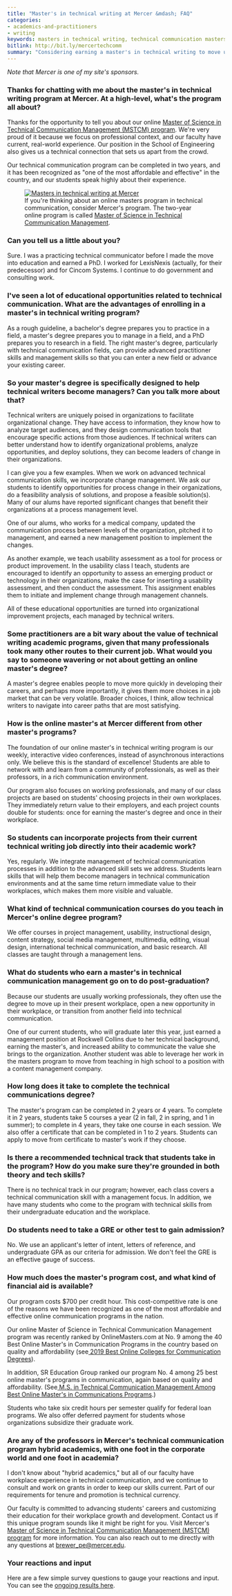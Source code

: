 ```yaml
---
title: "Master's in technical writing at Mercer &mdash; FAQ"
categories:
- academics-and-practitioners
- writing
keywords: masters in technical writing, technical communication masters program, mercer tech comm program
bitlink: http://bit.ly/mercertechcomm
summary: "Considering earning a master's in technical writing to move up the career ladder? If so, check out Mercer's online master's in Technical Communication Management program, which is positioned within Mercer's School of Engineering and focuses on teaching you management skills to influence significant organizational change. There are many details to consider when choosing a master's in technical writing program, so I reached out to Pam Brewer, who directs the program at Mercer, with some questions."
---
```


*Note that Mercer is one of my site's sponsors.*

<h3>Thanks for chatting with me about the master's in technical writing program at Mercer. At a high-level, what's the program all about?</h3>

Thanks for the opportunity to tell you about our online <a rel="nofollow" href="https://engineering.mercer.edu/ms-tcm">Master of Science in Technical Communication Management (MSTCM) program</a>. We're very proud of it because we focus on professional context, and our faculty have current, real-world experience. Our position in the School of Engineering also gives us a technical connection that sets us apart from the crowd.

Our technical communication program can be completed in two years, and it has been recognized as "one of the most affordable and effective" in the country, and our students speak highly about their experience.

<figure><a href="https://engineering.mercer.edu/ms-tcm"><img src="https://s3-us-west-1.amazonaws.com/idratherbewritingmedia.com/images/masters-in-technical-writing-mercer.png" alt="Masters in technical writing at Mercer"></a><figcaption>If you're thinking about an online masters program in technical communication, consider Mercer's program. The two-year online program is called <a href="https://engineering.mercer.edu/ms-tcm">Master of Science in Technical Communication Management</a>.</figcaption></figure>

<h3> Can you tell us a little about you? </h3>

Sure. I was a practicing technical communicator before I made the move into education and earned a PhD. I worked for LexisNexis (actually, for their predecessor) and for Cincom Systems. I continue to do government and consulting work.

<h3> I've seen a lot of educational opportunities related to technical communication. What are the advantages of enrolling in a master's in technical writing program? </h3>

As a rough guideline, a bachelor's degree prepares you to practice in a field, a master's degree prepares you to manage in a field, and a PhD prepares you to research in a field. The right master's degree, particularly with technical communication fields, can provide advanced practitioner skills and management skills so that you can enter a new field or advance your existing career.

<h3> So your master's degree is specifically designed to help technical writers become managers? Can you talk more about that? </h3>

Technical writers are uniquely poised in organizations to facilitate organizational change. They have access to information, they know how to analyze target audiences, and they design communication tools that encourage specific actions from those audiences. If technical writers can better understand how to identify organizational problems, analyze opportunities, and deploy solutions, they can become leaders of change in their organizations.

I can give you a few examples. When we work on advanced technical communication skills, we incorporate change management. We ask our students to identify opportunities for process change in their organizations, do a feasibility analysis of solutions, and propose a feasible solution(s). Many of our alums have reported significant changes that benefit their organizations at a process management level.

One of our alums, who works for a medical company, updated the communication process between levels of the organization, pitched it to management, and earned a new management position to implement the changes.

As another example, we teach usability assessment as a tool for process or product improvement. In the usability class I teach, students are encouraged to identify an opportunity to assess an emerging product or technology in their organizations, make the case for inserting a usability assessment, and then conduct the assessment. This assignment enables them to initiate and implement change through management channels.

All of these educational opportunities are turned into organizational improvement projects, each managed by technical writers.

<h3> Some practitioners are a bit wary about the value of technical writing academic programs, given that many professionals took many other routes to their current job. What would you say to someone wavering or not about getting an online master's degree? </h3>

A master's degree enables people to move more quickly in developing their careers, and perhaps more importantly, it gives them more choices in a job market that can be very volatile. Broader choices, I think, allow technical writers to navigate into career paths that are most satisfying.

<h3> How is the online master's at Mercer different from other master's programs? </h3>

The foundation of our online master's in technical writing program is our weekly, interactive video conferences, instead of asynchronous interactions only. We believe this is the standard of excellence! Students are able to network with and learn from a community of professionals, as well as their professors, in a rich communication environment.

Our program also focuses on working professionals, and many of our class projects are based on students' choosing projects in their own workplaces. They immediately return value to their employers, and each project counts double for students: once for earning the master's degree and once in their workplace.

<h3> So students can incorporate projects from their current technical writing job directly into their academic work?  </h3>

Yes, regularly. We integrate management of technical communication processes in addition to the advanced skill sets we address. Students learn skills that will help them become managers in technical communication environments and at the same time return immediate value to their workplaces, which makes them more visible and valuable.

<h3> What kind of technical communication courses do you teach in Mercer's online degree program? </h3>

We offer courses in project management, usability, instructional design, content strategy, social media management, multimedia, editing, visual design, international technical communication, and basic research. All classes are taught through a management lens.

<h3> What do students who earn a master's in technical communication management go on to do post-graduation? </h3>

Because our students are usually working professionals, they often use the degree to move up in their present workplace, open a new opportunity in their workplace, or transition from another field into technical communication.

One of our current students, who will graduate later this year, just earned a management position at Rockwell Collins due to her technical background, earning the master's, and increased ability to communicate the value she brings to the organization. Another student was able to leverage her work in the masters program to move from teaching in high school to a position with a content management company.

<h3> How long does it take to complete the technical communications degree? </h3>

The master's program can be completed in 2 years or 4 years. To complete it in 2 years, students take 5 courses a year (2 in fall, 2 in spring, and 1 in summer); to complete in 4 years, they take one course in each session. We also offer a certificate that can be completed in 1 to 2 years. Students can apply to move from certificate to master's work if they choose.

<h3> Is there a recommended technical track that students take in the program? How do you make sure they're grounded in both theory and tech skills?  </h3>

There is no technical track in our program; however, each class covers a technical communication skill with a management focus. In addition, we have many students who come to the program with technical skills from their undergraduate education and the workplace.

<h3> Do students need to take a GRE or other test to gain admission? </h3>

No. We use an applicant's letter of intent, letters of reference, and undergraduate GPA as our criteria for admission. We don't feel the GRE is an effective gauge of success.

<h3> How much does the master's program cost, and what kind of financial aid is available? </h3>

Our program costs $700 per credit hour. This cost-competitive rate is one of the reasons we have been recognized as one of the most affordable and effective online communication programs in the nation.

Our online Master of Science in Technical Communication Management program was recently ranked by OnlineMasters.com at No. 9 among the 40 Best Online Master's in Communication Programs in the country based on quality and affordability (see[ 2019 Best Online Colleges for Communication Degrees](https://www.guidetoonlineschools.com/degrees/communications#best-value-masters)).

In addition, SR Education Group ranked our program No. 4 among 25 best online master's programs in communication, again based on quality and affordability. (See[ M.S. in Technical Communication Management Among Best Online Master's in Communications Programs](https://news.mercer.edu/master-of-science-in-technical-communication-management-among-best-online-masters-in-communication-programs/).)

Students who take six credit hours per semester qualify for federal loan programs. We also offer deferred payment for students whose organizations subsidize their graduate work.

<h3> Are any of the professors in Mercer's technical communication program hybrid academics, with one foot in the corporate world and one foot in academia? </h3>

I don't know about "hybrid academics," but all of our faculty have workplace experience in technical communication, and we continue to consult and work on grants in order to keep our skills current. Part of our requirements for tenure and promotion is technical currency.

Our faculty is committed to advancing students' careers and customizing their education for their workplace growth and development. Contact us if this unique program sounds like it might be right for you. Visit Mercer's <a rel="nofollow" href="https://engineering.mercer.edu/ms-tcm">Master of Science in Technical Communication Management (MSTCM) program</a> for more information. You can also reach out to me directly with any questions at brewer_pe@mercer.edu.

<h3> Your reactions and input </h3>

Here are a few simple survey questions to gauge your reactions and input. You can see the [ongoing results here](https://www.questionpro.com/t/PGBFxZeBOh).

<script>
EMBED_PARAMS = {};
EMBED_PARAMS.surveyID =6587056;
EMBED_PARAMS.domain ="//www.questionpro.com";
EMBED_PARAMS.src ="//www.questionpro.com/a/TakeSurvey?tt=KP2Dwrfsiw4%3D";
EMBED_PARAMS.width ="100%";
EMBED_PARAMS.height = "1000px";
EMBED_PARAMS.border = "hidden";
</script>
<div id="div_6587056"></div>
<script src="//www.questionpro.com/javascript/embedsurvey.js?version=1"></script>
